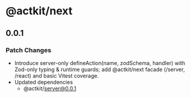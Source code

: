 # @actkit/next

## 0.0.1

### Patch Changes

- Introduce server-only defineAction(name, zodSchema, handler) with Zod-only typing & runtime guards; add @actkit/next facade (/server, /react) and basic Vitest coverage.
- Updated dependencies
  - @actkit/server@0.0.1
